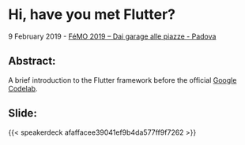 # Hi, have you met Flutter?


9 February 2019 - [FéMO 2019 – Dai garage alle piazze - Padova](http://www.progettogiovani.pd.it/workshop-hi-have-you-met-flutter/)

## Abstract:
A brief introduction to the Flutter framework before the official [Google Codelab](https://codelabs.developers.google.com/codelabs/first-flutter-app-pt1/#0).

## Slide:
{{< speakerdeck afaffacee39041ef9b4da577ff9f7262 >}}
